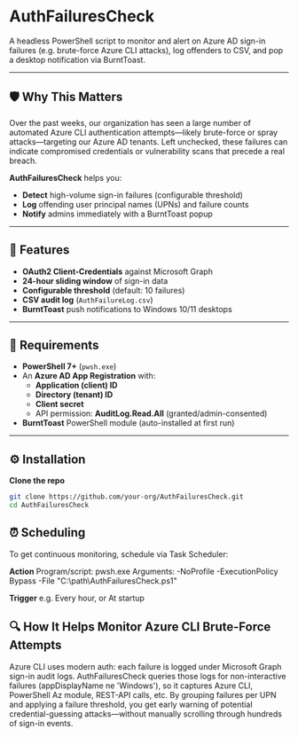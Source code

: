 # AuthFailuresCheck

A headless PowerShell script to monitor and alert on Azure AD sign-in failures (e.g. brute-force Azure CLI attacks), log offenders to CSV, and pop a desktop notification via BurntToast.

---

## 🛡️ Why This Matters

Over the past weeks, our organization has seen a large number of automated Azure CLI authentication attempts—likely brute-force or spray attacks—targeting our Azure AD tenants. Left unchecked, these failures can indicate compromised credentials or vulnerability scans that precede a real breach.

**AuthFailuresCheck** helps you:

- **Detect** high-volume sign-in failures (configurable threshold)
- **Log** offending user principal names (UPNs) and failure counts
- **Notify** admins immediately with a BurntToast popup

---

## 🚀 Features

- **OAuth2 Client-Credentials** against Microsoft Graph
- **24-hour sliding window** of sign-in data
- **Configurable threshold** (default: 10 failures)
- **CSV audit log** (`AuthFailureLog.csv`)
- **BurntToast** push notifications to Windows 10/11 desktops

---

## 🧩 Requirements

- **PowerShell 7+** (`pwsh.exe`)
- An **Azure AD App Registration** with:
  - **Application (client) ID**  
  - **Directory (tenant) ID**  
  - **Client secret**  
  - API permission: **AuditLog.Read.All** (granted/admin-consented)
- **BurntToast** PowerShell module (auto-installed at first run)

---

## ⚙️ Installation
   **Clone the repo**  
   ```bash
   git clone https://github.com/your-org/AuthFailuresCheck.git
   cd AuthFailuresCheck
  ```

## ⏰ Scheduling
To get continuous monitoring, schedule via Task Scheduler:

**Action**
  Program/script: pwsh.exe
  Arguments: -NoProfile -ExecutionPolicy Bypass -File "C:\path\AuthFailuresCheck.ps1"

**Trigger**
  e.g. Every hour, or At startup

## 🔍 How It Helps Monitor Azure CLI Brute-Force Attempts
Azure CLI uses modern auth: each failure is logged under Microsoft Graph sign-in audit logs.
AuthFailuresCheck queries those logs for non-interactive failures (appDisplayName ne 'Windows'), so it captures Azure CLI, PowerShell Az module, REST-API calls, etc.
By grouping failures per UPN and applying a failure threshold, you get early warning of potential credential-guessing attacks—without manually scrolling through hundreds of sign-in events.
